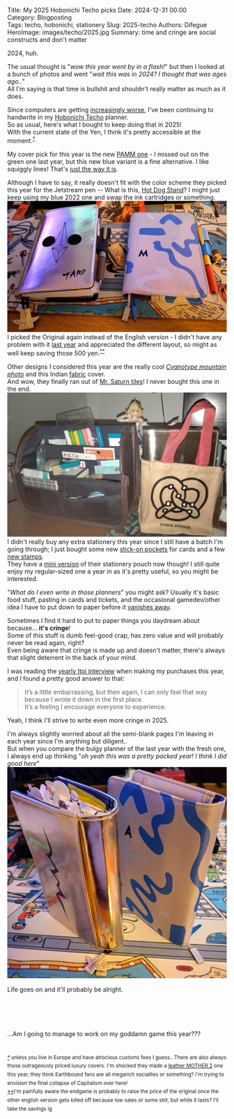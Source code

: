 Title: My 2025 Hobonichi Techo picks
Date: 2024-12-31 00:00  
Category: Blogposting  
Tags: techo, hobonichi, stationery
Slug: 2025-techo
Authors: Difegue  
HeroImage: images/techo/2025.jpg 
Summary: time and cringe are social constructs and don't matter 

2024, huh.  
  
The usual thought is "_wow this year went by in a flash!_" but then I looked at a bunch of photos and went "_wait this was in 2024? I thought that was ages ago.._"  
All I'm saying is that time is bullshit and shouldn't really matter as much as it does.  

Since computers are getting [increasingly worse](./063-dialogueforest-msstore.html), I've been continuing to handwrite in my [Hobonichi Techo](https://www.1101.com/store/techo/en/) planner.  
So as usual, here's what I bought to keep doing that in 2025!  
With the current state of the Yen, I think it's pretty accessible at the moment.<sup id="ref-1">[*](#note-1)</sup>  


My cover pick for this year is the new [PAMM one](https://www.1101.com/store/techo/en/2025/pc/detail_cover/oc25_pamm/) - I missed out on the green one last year, but this new blue variant is a fine alternative. I like squiggly lines! That's [just the way it is](./stylophone-27.html).  

Although I have to say, it really doesn't fit with the color scheme they picked this year for the Jetstream pen -- What is this, [Hot Dog Stand](https://blog.codinghorror.com/a-tribute-to-the-windows-31-hot-dog-stand-color-scheme/)? I might just keep using my blue 2022 one and swap the ink cartridges or something.     
![2024 v 2025 techos](images/techo/2025.jpg)  
I picked the Original again instead of the English version - I didn't have any problem with it [last year](./053-2024-techo.html) and appreciated the different layout, so might as well keep saving those 500 yen.<sup id="ref-2">[**](#note-2)</sup>  

Other designs I considered this year are the really cool _[Cyanotype mountain photo](https://www.1101.com/store/techo/en/2025/pc/detail_cover/oc25_ishikawa/)_ and this Indian [fabric](https://www.1101.com/store/techo/en/2025/pc/detail_cover/oc25_phoolon/) cover.  
And wow, they finally ran out of [Mr. Saturn tiles](https://www.1101.com/store/techo/en/2025/pc/detail_cover/oc20_mothertile/)! I never bought this one in the end.  
![Stappo stationery pouch and pretzel-powered bag of holding](images/techo/stappo.jpg)  
I didn't really buy any extra stationery this year since I still have a batch I'm going through; I just bought some new [stick-on pockets](https://www.1101.com/store/techo/en/2025/pc/detail_toolstoys/tt_pocket/?recommend) for cards and a few [new stamps](https://www.1101.com/store/techo/en/2025/pc/detail_toolstoys/tt_stampset/).  
They have a [mini version](https://www.1101.com/store/techo/en/2025/pc/detail_toolstoys/tt_stappom_camib) of their stationery pouch now though! I still quite enjoy my regular-sized one a year in as it's pretty useful, so you might be interested.  

"_What do I even write in those planners_" you might ask? Usually it's basic food stuff, pasting in cards and tickets, and the occasional gamedev/other idea I have to put down to paper before it [vanishes away](https://artreview.com/daydreaming-is-so-important-to-me-how-david-lynch-fishes-for-ideas/).  

Sometimes I find it hard to put to paper things you daydream about because... **it's cringe**!  
Some of this stuff is dumb feel-good crap, has zero value and will probably never be read again, right?  
Even being aware that cringe is made up and doesn't matter, there's always that slight deterrent in the back of your mind.  

I was reading the [yearly Itoi interview](https://www.1101.com/store/techo/en/magazine/contents/y25_itoi/mnpkrp9nr.html) when making my purchases this year, and I found a pretty good answer to that:  
> It’s a little embarrassing, but then again, I can only feel that way because I wrote it down in the first place.  
It’s a feeling I encourage everyone to experience.  

Yeah, I think I'll strive to write even more cringe in 2025.  

I'm always slightly worried about all the semi-blank pages I'm leaving in each year since I'm anything but diligent..  
But when you compare the bulgy planner of the last year with the fresh one, I always end up thinking "_oh yeah this was a pretty packed year! I think I did good here_"  
![thick boy on the left](images/techo/2025-2.jpg)  

Life goes on and it'll probably be alright.  
<br/>
<br/>
<br/>
<br/>
<br/>
...Am I going to manage to work on my goddamn game this year???  

#

<sup id="note-1">[\*](#ref-1) unless you live in Europe and have atrocious customs fees I guess.. There are also always those outrageously priced luxury covers. I'm shocked they made a [leather MOTHER 2](https://www.1101.com/store/techo/en/2025/pc/detail_cover/oc25_mothernbike/) one this year, they think Earthbound fans are all megarich socialites or something? I'm trying to envision the final collapse of Capitalism over here!</sup>  
<sup id="note-2">[\*\*](#ref-2)I'm painfully aware the endgame is probably to raise the price of the original once the other english version gets killed off because low sales or some shit, but while it lasts? I'll take the savings ig</sup>  